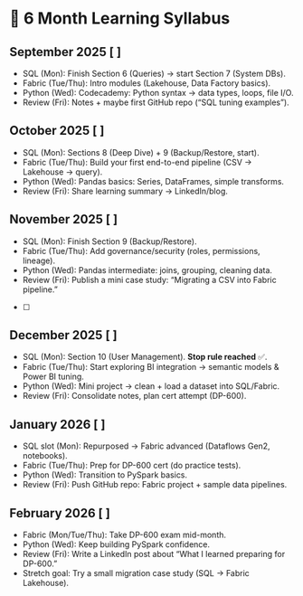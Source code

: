 # 📅 6 Month Learning Syllabus

## September 2025 [ ]

- SQL (Mon): Finish Section 6 (Queries) → start Section 7 (System DBs).
- Fabric (Tue/Thu): Intro modules (Lakehouse, Data Factory basics).
- Python (Wed): Codecademy: Python syntax → data types, loops, file I/O.
- Review (Fri): Notes + maybe first GitHub repo (“SQL tuning examples”).

## October 2025 [ ]

- SQL (Mon): Sections 8 (Deep Dive) + 9 (Backup/Restore, start).
- Fabric (Tue/Thu): Build your first end-to-end pipeline (CSV → Lakehouse → query).
- Python (Wed): Pandas basics: Series, DataFrames, simple transforms.
- Review (Fri): Share learning summary → LinkedIn/blog.

## November 2025 [ ]

- SQL (Mon): Finish Section 9 (Backup/Restore).
- Fabric (Tue/Thu): Add governance/security (roles, permissions, lineage).
- Python (Wed): Pandas intermediate: joins, grouping, cleaning data.
- Review (Fri): Publish a mini case study: “Migrating a CSV into Fabric pipeline.”
- [ ]
## December 2025 [ ]

- SQL (Mon): Section 10 (User Management). **Stop rule reached** ✅.
- Fabric (Tue/Thu): Start exploring BI integration → semantic models & Power BI tuning.
- Python (Wed): Mini project → clean + load a dataset into SQL/Fabric.
- Review (Fri): Consolidate notes, plan cert attempt (DP-600).

## January 2026 [ ]

- SQL slot (Mon): Repurposed → Fabric advanced (Dataflows Gen2, notebooks).
- Fabric (Tue/Thu): Prep for DP-600 cert (do practice tests).
- Python (Wed): Transition to PySpark basics.
- Review (Fri): Push GitHub repo: Fabric project + sample data pipelines.

## February 2026 [ ]

- Fabric (Mon/Tue/Thu): Take DP-600 exam mid-month.
- Python (Wed): Keep building PySpark confidence.
- Review (Fri): Write a LinkedIn post about “What I learned preparing for DP-600.”
- Stretch goal: Try a small migration case study (SQL → Fabric Lakehouse).